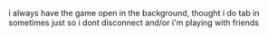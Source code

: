 i always have the game open in the background, thought i do tab in sometimes just so i dont disconnect and/or i'm playing with friends
